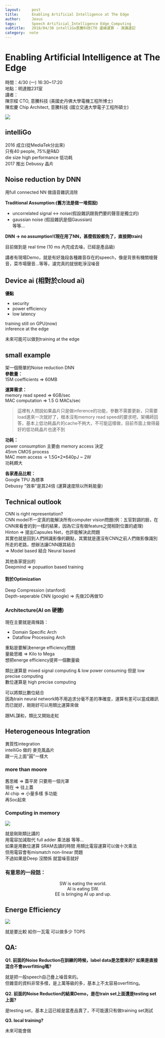 ```yaml
---
layout:     post
title:      Enabling Artificial Intelligence at The Edge
author:     Jexus
tags: 		Speech Artificial_Intelligence Edge_Computing
subtitle:   2018/04/30 intelliGo意騰科技CTO 邊緣運算 - 演講速記
category:  note
---
```


Enabling Artificial Intelligence at The Edge
===
時間：4/30 (一) 16:30~17:20  
地點：明達館231室  
講者：  
陳宗樑 CTO, 意騰科技 (美國史丹佛大學電機工程所博士)  
陳宏慶 Chip Architect, 意騰科技 (國立交通大學電子工程所碩士)  

![](https://i.imgur.com/JtMZciK.png)


## intelliGo 
2016 成立(從MediaTek分出來)  
只有40 people, 75%是R&D  
die size high performance 低功耗  
2017 推出 Debussy 晶片   


## Noise reduction by DNN
用full connected NN 做語音雜訊消除  

**Traditional Assumption:(舊方法是做一堆假設)**  
- uncorrelated signal <-> noise(假設雜訊跟我們要的聲音是獨立的)  
- gaussian noise (假設雜訊是個Gaussian)  
等等...  

**DNN -> no assumption!(現在用了NN，甚麼假設都免了，直接開train)**

目前做到是 real time (10 ms 內完成去噪，已經是產品級)  

講者有現場Demo，就是有好幾段各種雜音存在的speech，像是背景有機關槍聲音，菜市場聲音...等等，濾完真的就很乾淨沒噪音  

## Device ai (相對於cloud ai)
**優點**
- security 
- power efficiency
- low latency

training still on GPU(now)  
inference at the edge  

未來可能可以做到training at the edge  

## small example  
架一個簡單的Noise reduction DNN  
**參數量：**  
15M coefficients => 60MB  

**運算需求：**   
memory read speed => 6GB/sec  
MAC computation => 1.5 G MACs/sec  
> 這裡有人問說如果晶片只是做inference的功能，參數不需要更新，只需要load進來一次就好了，根本沒有memory read speed的要求吧，架構師回答，基本上低功耗晶片的cache不夠大，不可能這樣做，目前市面上做得最好的低功耗晶片也達不到

**功耗：**  
power consumption 主要由 memory access 決定  
45nm CMOS process  
MAC mem access -> 1.5G\*2\*640pJ ~ 2W  
功耗頗大  

**各家產品比較：**  
Google TPU 為標準  
Debussy "效率"是其24倍 (運算速度除以所耗能量)  

## Technical outlook
CNN is right representation?  
CNN model不一定真的能解決所有computer vision問題(例：五官對調的臉，在CNN來看會的到一樣的結果，因為它沒有做feature之間相對位置的處理)  
Hinton => 提出Capsules Net，也許能解決此問題  
其實也就是回到人們辨識影像的觀點，其實就是還沒有CNN之前人們做影像識別所走的老路，想辦法讓CNN跟其結合  
=> Model based 結合 Neural based  

其他各家提出的  
Deepmind => popuation based training  

#### 對於Optimization
Deep Compression (stanford)  
Depth-seperable CNN (google) => 先做2D再做1D  

### Architecture(AI on 硬體)
現在主要就是兩條路：  
- Domain Specific Arch
- Dataflow Processing Arch

重點是要解決energe efficiency問題  
量級思維 => Kilo to Mega  
想把energe efficiency提昇一個數量級  

類比運算是 mixed signal computing & low power consuming 但是 low precise computing  
數位運算是 high precise computing  

可以將類比數位結合  
因為train neural network時不用追求分毫不差的準確度，運算有差可以當成雜訊而已就好，剛剛好可以用類比運算來做  

跟ML謀和，類比又開始走紅  
  

## Heterogeneous Integration
異質性integration  
intelliGo 做的 麥克風晶片   
跟一元上面"圓"一樣大  

### more than moore  
舊思維 => 蓋平房 只要用一個光罩  
現在 => 往上蓋  
AI chip => 小量多樣 多功能  
再Soc起來  

### Computing in memory
![](https://i.imgur.com/GkThcm2.jpg)

就是剛剛類比講的  
用電容加減取代 full adder 乘法器 等等...  
如果是用數位運算 SRAM去讀的時間 用類比電容運算可以做十次乘法  
但用電容會有mismatch non-linear 問題  
不過如果是Deep 沒關係 就當噪音就好  

### 有意思的一段話：

<center>SW is eating the world.</center>
<center>AI is eating SW.</center>
<center>EE is bringing AI up and up.</center>


## Energe Efficiency
![](https://i.imgur.com/U4lgxD6.jpg)

就是要比較 給你一瓦電 可以做多少 TOPS  

## QA:
**Q1. 前面的Noise Reduction在訓練的時候，label data是怎麼來的? 如果是直接混合不會overfitting嗎?**  

就是把一般speech自己疊上噪音來的。  
但雜音的資料非常多樣，是上萬等級的多，基本上不太容易overfitting。  

**Q2. 前面的Noise Reduction的結果Demo，是在train set上面還是testing set 上面?**  

是testing set，基本上這已經是當產品賣了，不可能還只有做training set測試  

**Q3. local training?**    

未來可能會做  